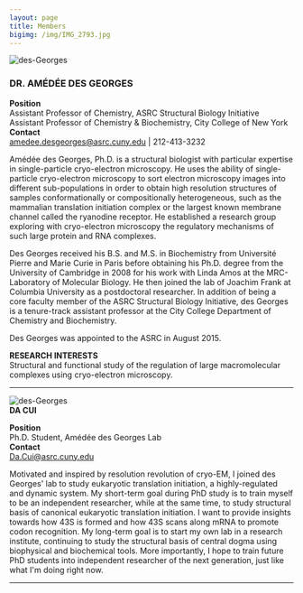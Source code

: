 ```yaml
---
layout: page
title: Members
bigimg: /img/IMG_2793.jpg
---
```

![des-Georges](img/des-Georges-376px1.jpg)

### DR. AMÉDÉE DES GEORGES

**Position** </br>
Assistant Professor of Chemistry, ASRC Structural Biology Initiative </br>
Assistant Professor of Chemistry & Biochemistry, City College of New York </br>
**Contact** </br>
amedee.desgeorges@asrc.cuny.edu | 212-413-3232 </br>

Amédée des Georges, Ph.D. is a structural biologist with particular expertise in single-particle cryo-electron microscopy. He uses the ability of single-particle cryo-electron microscopy to sort electron microscopy images into different sub-populations in order to obtain high resolution structures of samples conformationally or compositionally heterogeneous, such as the mammalian translation initiation complex or the largest known membrane channel called the ryanodine receptor. He established a research group exploring with cryo-electron microscopy the regulatory mechanisms of such large protein and RNA complexes.

Des Georges received his B.S. and M.S. in Biochemistry from Université Pierre and Marie Curie in Paris before obtaining his Ph.D. degree from the University of Cambridge in 2008 for his work with Linda Amos at the MRC-Laboratory of Molecular Biology. He then joined the lab of Joachim Frank at Columbia University as a postdoctoral researcher. In addition of being a core faculty member of the ASRC Structural Biology Initiative, des Georges is a tenure-track assistant professor at the City College Department of Chemistry and Biochemistry.

Des Georges was appointed to the ASRC in August 2015.

**RESEARCH INTERESTS** </br>
Structural and functional study of the regulation of large macromolecular complexes using cryo-electron microscopy.

---

![des-Georges](img/Da-Cui.jpg1.jpg) </br>
**DA CUI**

**Position**</br>
Ph.D. Student, Amédée des Georges Lab </br>
**Contact** </br>
Da.Cui@asrc.cuny.edu </br>

Motivated and inspired by resolution revolution of cryo-EM, I joined des Georges' lab to study eukaryotic translation initiation, a highly-regulated and dynamic system. My short-term goal during PhD study is to train myself to be an independent researcher, while at the same time, to study structural basis of canonical eukaryotic translation initiation. I want to provide insights towards how 43S is formed and how 43S scans along mRNA to promote codon recognition. My long-term goal is to start my own lab in a research institute, continuing to study the structural basis of central dogma using biophysical and biochemical tools. More importantly, I hope to train future PhD students into independent researcher of the next generation, just like what I'm doing right now.

---








